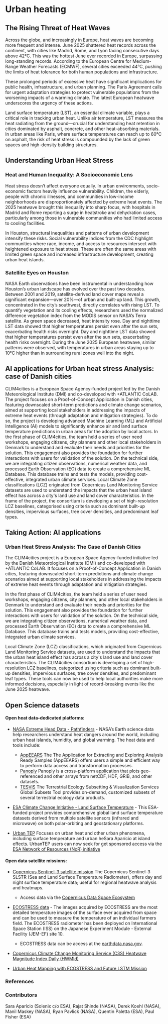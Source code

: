 # Urban heating

## The Rising Threat of Heat Waves
Across the globe, and increasingly in Europe, heat waves are becoming more frequent and intense. June 2025 shattered heat records across the continent, with cities like Madrid, Rome, and Lyon facing consecutive days above 42°C. This was the hottest June ever recorded in Europe, surpassing long-standing records. According to the European Centre for Medium-Range Weather Forecasts (ECMWF), several cities exceeded 44°C, pushing the limits of heat tolerance for both human populations and infrastructure.

These prolonged periods of excessive heat have significant implications for public health, infrastructure, and urban planning. The Paris Agreement calls for urgent adaptation strategies to protect vulnerable populations from the worsening impacts of a warming climate. The latest European heatwave underscores the urgency of these actions.

Land surface temperature (LST), an essential climate variable, plays a critical role in tracking urban heat. Unlike air temperature, LST measures the heat radiating from the ground—crucial for understanding heat retention in cities dominated by asphalt, concrete, and other heat-absorbing materials. In urban areas like Paris, where surface temperatures can reach up to 60°C on asphalt, the risk of heat stress is compounded by the lack of green spaces and high-density building structures.


## Understanding Urban Heat Stress

### Heat and Human Inequality: A Socioeconomic Lens

Heat stress doesn’t affect everyone equally. In urban environments, socio-economic factors heavily influence vulnerability. Children, the elderly, people with chronic illnesses, and communities in low-income neighborhoods are disproportionately affected by extreme heat events. The 2025 heatwave brought this inequality into sharp focus, with hospitals in Madrid and Rome reporting a surge in heatstroke and dehydration cases, particularly among those in vulnerable communities who had limited access to cooling facilities.

In Houston, structural inequalities and patterns of urban development intensify these risks. Social vulnerability indices from the CDC highlight communities where race, income, and access to resources intersect with heightened exposure to heat stress. These are often the same areas with limited green space and increased infrastructure development, creating urban heat islands.

### Satellite Eyes on Houston

NASA Earth observations have been instrumental in understanding how Houston’s urban landscape has evolved over the past two decades. Between 2001 and 2019, satellite-derived land cover maps reveal a significant expansion—over 20%—of urban and built-up land. This growth, concentrated in the city’s southwest, directly correlates with rising LST.
To quantify vegetation and its cooling effects, researchers used the normalized difference vegetation index from the MODIS sensor on NASA’s Terra satellite. As green space decreased, heat intensity rose. Day and nighttime LST data showed that higher temperatures persist even after the sun sets, exacerbating health risks overnight.
 Day and nighttime LST data showed that higher temperatures persist even after the sun sets, exacerbating health risks overnight. During the June 2025 European heatwave, similar patterns were observed, with temperatures in urban areas staying up to 10°C higher than in surrounding rural zones well into the night.

## AI applications for Urban heat stress Analysis: case of Danish cities
CLIM4cities is a European Space Agency-funded project led by the Danish Meteorological Institute (DMI) and co-developed with +ATLANTIC CoLAB. The project focuses on a Proof-of-Concept Application in Danish cities, featuring downscaled short-term predictions and climate change scenarios, aimed at supporting local stakeholders in addressing the impacts of extreme heat events (through adaptation and mitigation strategies). To do so, the project is developing advanced Machine Learning (ML) and Artificial Intelligence (AI) models to significantly enhance air and land surface temperature predictions in urban areas for the adoption by local actors. In the first phase of CLIM4cities, the team held a series of user need workshops, engaging citizens, city planners and other local stakeholders in Denmark to understand and evaluate their needs and priorities for the solution. This engagement also provides the foundation for further interactions with users for validation of the solution. On the technical side, we are integrating citizen observations, numerical weather data, and processed Earth Observation (EO) data to create a comprehensive ML Database. This database trains and tests the models, providing cost-effective, integrated urban climate services. Local Climate Zone classifications (LCZ) originated from Copernicus Land Monitoring Service datasets are used to understand the impacts that the urban heat island effect has across a city's land use and land cover characteristics. In the frame of the project, the consortium is developing a set of high-resolution LCZ baselines, categorised using criteria such as dominant built-up densities, impervious surfaces, tree cover densities, and predominant leaf types.


## Taking Action: AI applications
### Urban Heat Stress Analysis: The Case of Danish Cities
The CLIM4cities project is a European Space Agency-funded initiative led by the Danish Meteorological Institute (DMI) and co-developed with +ATLANTIC CoLAB. It focuses on a Proof-of-Concept Application in Danish cities, featuring downscaled short-term predictions and climate change scenarios aimed at supporting local stakeholders in addressing the impacts of extreme heat events through adaptation and mitigation strategies.

In the first phase of CLIM4cities, the team held a series of user need workshops, engaging citizens, city planners, and other local stakeholders in Denmark to understand and evaluate their needs and priorities for the solution. This engagement also provides the foundation for further interactions with users for validation of the solution. On the technical side, we are integrating citizen observations, numerical weather data, and processed Earth Observation (EO) data to create a comprehensive ML Database. This database trains and tests models, providing cost-effective, integrated urban climate services.

Local Climate Zone (LCZ) classifications, which originated from Copernicus Land Monitoring Service datasets, are used to understand the impacts that the urban heat island effect has across a city's land use and land cover characteristics. The CLIM4cities consortium is developing a set of high-resolution LCZ baselines, categorized using criteria such as dominant built-up densities, impervious surfaces, tree cover densities, and predominant leaf types. These tools can now be used to help local authorities make more informed decisions, especially in light of record-breaking events like the June 2025 heatwave.

## Open Science datasets

#### Open heat data-dedicated platforms:
- [NASA Extreme Head Data - Pathfinders](https://www.earthdata.nasa.gov/topics/human-dimensions/heat) - NASA’s Earth science data help researchers understand heat dangers around the world, including urban heat islands, humidity, and global warming. The heat data and tools include:

	- [AppEEARS](https://www.earthdata.nasa.gov/data/tools/appeears) The The Application for Extracting and Exploring Analysis Ready Samples (AppEEARS) offers users a simple and efficient way to perform data access and transformation processes.
	- [Panoply](https://www.earthdata.nasa.gov/data/tools/panoply) Panoply is a cross-platform application that plots geo-referenced and other arrays from netCDF, HDF, GRIB, and other datasets.
	- [TESViS](https://www.earthdata.nasa.gov/data/tools/tesvis) The Terrestrial Ecology Subsetting & Visualization Services Global Subsets Tool provides on-demand, customized subsets of several terrestrial ecology data products.

- [ESA Climate Change Initiative - Land Surface Temperature](https://climate.esa.int/en/projects/land-surface-temperature/) - This ESA-funded project provides comprehensive global land surface temperature datasets derived from multiple satellite sensors (infrared and microwave) on both polar-orbiting and geostationary platforms. 

- [Urban TEP](https://urban-tep.eu/#!) Focuses on urban heat and other urban phenomena, including surface temperature and urban heSara Aparício at island effects. UrbanTEP users can now seek for get sponsored access via the  [ESA Network of Resources (NoR) initiative](https://nor-discover.org/)

#### Open data satellite missions:
- [Copernicus Sentinel-3 satellite mission]() The Copernicus Sentinel-3 SLSTR (Sea and Land Surface Temperature Radiometer), offers day and night surface temperature data; useful for regional heatwave analysis and heatmaps. 
	- Access data via the [Copernicus Data Space Ecosystem](https://documentation.dataspace.copernicus.eu/Data/SentinelMissions/Sentinel3.html)

- [ECOSTRESS data](https://ecostress.jpl.nasa.gov/data/) -  The images acquired by ECOSTRESS are the most detailed temperature images of the surface ever acquired from space and can be used to measure the temperature of an individual farmers field. The ECOSTRESS radiometer has been deployed on International Space Station (ISS) on the Japanese Experiment Module - External Facility (JEM-EF) site 10. 
	- ECOSTRESS data can be access at the [earthdata.nasa.gov](https://search.earthdata.nasa.gov/search?q=ecostress&ac=true).

- [Copernicus Climate Change Monitoring Service (C3S) Heatwave Magnitude Index Daily (HWMId)]()

- [Urban Heat Mapping with ECOSTRESS and Future LSTM Mission]()



### References

### Contributors

Sara Aparício (Solenix c/o ESA), Rajat Shinde (NASA), Derek Koehl (NASA), Manil Maskey (NASA), Ryan Pavlick (NASA), Quentin Paletta (ESA), Paul Fisher (ESA)
    